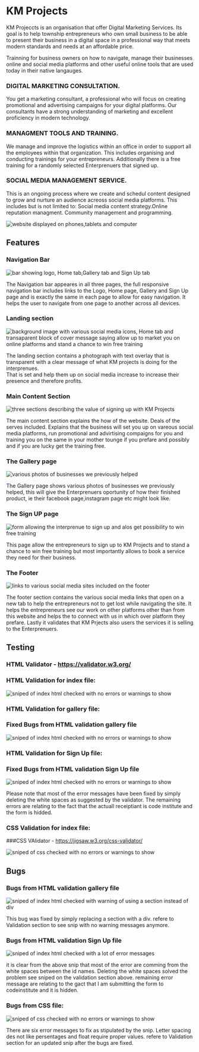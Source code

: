 # KM Projects
KM Projeccts is an organisation that offer Digital Marketing Services.  Its goal is to help township entrepreneurs who own small business to be able to present their business in a digital space in a professional way that meets modern standards and needs at an affordable price.

Trainning for business owners on how to navigate, manage their businesses online and social media platforms and other useful online tools that are used today in their native langauges.
### DIGITAL MARKETING CONSULTATION.
You get a marketing consultant, a professional who will focus on creating promotional and advertising campaigns for your digital platforms. Our consultants have a strong understanding of marketing and excellent proficiency in modern technology.
### MANAGMENT TOOLS AND TRAINING.
We manage and improve the logistics within an office in order to support all the employees within that organization. This includes organising and conducting trainings for your entrepreneurs.  Additionally there is a free training for a randomly selected Enterprenuers that signed up.
### SOCIAL MEDIA MANAGEMENT SERVICE.
This is an ongoing process where we create and schedul content designed to grow and nurture an audience acreoss social media platforms. This includes but is not limited to: Social media content strategy.Online reputation managment. Community management and programming.

<img src="assets/images/responsiveondevices.JPG" alt="website displayed on phones,tablets and computer">

## Features
### Navigation Bar
<img src="assets/images/navigationbar.JPG" alt="bar showing logo, Home tab,Gallery tab and Sign Up tab">

The Navigation bar appeares in all three pages, the full responsive navigation bar includes links to the Logo, Home page, Gallery and Sign Up page and is exactly the same in each page to allow for easy navigation.
It helps the user to navigate from one page to another across all devices. 

### Landing section

<img src="assets/images/landingpage.JPG" alt="background image with various social media icons, Home tab and transaparent block of cover message saying allow up to market you on online platforms and stand a chance to win free training">

The landing section contains a photograph with text overlay that is transparent with a clear message of what KM projects is doing for the interprenues.  
That is set and help them up on social media increase to increase their presence and therefore profits.

### Main Content Section

<img src="assets/images/maincontent.JPG" alt=" three sections describing the value of signing up with KM Projects">

The main content section explains the how of the website. Deals of the serves included. Explains that the business will set you up on vareous social media platforms,
 run promotional and advirtising compaigns for you and training you on the same in your mother tounge if you prefare and possibly and if you are lucky get the training free. 

### The Gallery page

<img src="assets/images/gallery.JPG" alt="various photos of businesses we previously helped">

The Gallery page shows various photos of businesses we previously helped, this will give the Enterprenuers oportunity of how their finished product, ie their facebook page,instagram page etc might look like.

### The Sign UP page

<img src="assets/images/signup.JPG" alt="form allowing the interprenue to sign up and alos get possibility to win free training">

This page allow the entrepreneurs to sign up to KM Projects and to stand a chance to win free training but most importantly allows to book a service they need for their business.

### The Footer

<img src="assets/images/thefooter.JPG" alt="links to various social media sites included on the footer">

The footer section contains the various social media links that open on a new tab to help the entrepreneurs not to get lost while navigating the site.  It helps the entrepreneurs see our work on other platforms other than from this website and helps the to connect with us in which over platform they prefare. 
 Lastly it validates that KM Prjects also users the services it is selling to the Enterprenuers.

 ## Testing

### HTML Validator - https://validator.w3.org/

 ### HTML Validation for index file:

<img src="assets/images/w3nuhtmlchecker.JPG" alt="sniped of index html checked with no errors or warnings to show">

 ### HTML Validation for gallery file:

### Fixed Bugs from HTML validation gallery file

<img src="assets/images/fixerrorshtmlgallery.JPG" alt="sniped of index html checked with no errors or warnings to show">

 ### HTML Validation for Sign Up file:

### Fixed Bugs from HTML validation Sign Up file

<img src="assets/images/fixerrorshtmlsignup.JPG" alt="sniped of index html checked with no errors or warnings to show">

Please note that most of the error messages have been fixed by simply deleting the white spaces as suggested by the validator.
The remaining errors are relating to the fact that the actuall receiptiant is code institute and the form is hidded.

 ### CSS Validation for index file:

###CSS VAlidator - https://jigsaw.w3.org/css-validator/

<img src="assets/images/errorscss.JPG" alt="sniped of css checked with no errors or warnings to show">




  ## Bugs

  ### Bugs from HTML validation gallery file

  <img src="assets/images/errorshtmlgallery.JPG" alt="sniped of index html checked with  warning of using a section instead of div">

  This bug was fixed by simply replacing a section with a div. refere to Validation section to see snip with no warning messages anymore.

  ### Bugs from HTML validation Sign Up file

<img src="assets/images/errorshtmlsignup.JPG" alt="sniped of index html checked with a lot of error messages">

it is clear from the above snip that most of the error are comming from the white spaces between the id names. Deleting the white spaces solved the problem see sniped on the validation section above.
remaining error message are relating to the gact that I am submitting the form to codeinstitute and it is hidden.

### Bugs from CSS file:

<img src="assets/images/errorscss.JPG" alt="sniped of css checked with no errors or warnings to show">

There are six error messages to fix as stipulated by the snip.  Letter spacing des not like persentages and float require proper values.
refere to Validation section for an updated snip after the bugs are fixed.

  